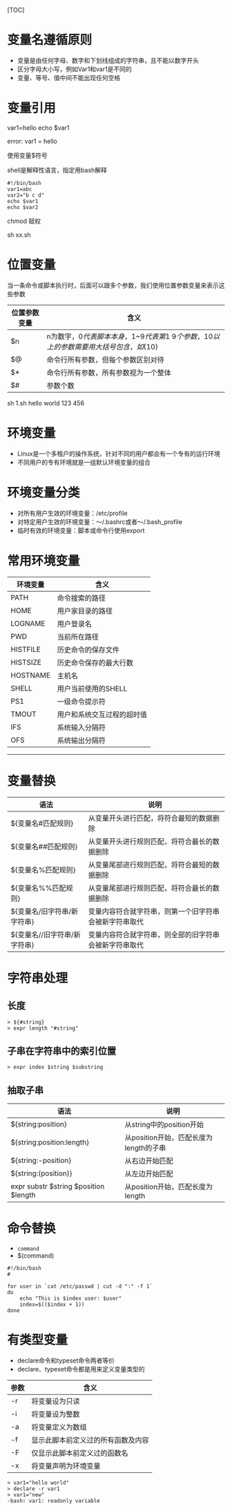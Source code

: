 [TOC]

# 变量名遵循原则
+ 变量是由任何字母、数字和下划线组成的字符串，且不能以数字开头
+ 区分字母大小写，例如Var1和var1是不同的
+ 变量、等号、值中间不能出现任何空格

# 变量引用
var1=hello
echo $var1

error:
var1 = hello

使用变量$符号

shell是解释性语言，指定用bash解释
```shell
#!/bin/bash
var1=abc
var2="b c d"
echo $var1
echo $var2
```

chmod 赋权

sh xx.sh

# 位置变量
当一条命令或脚本执行时，后面可以跟多个参数，我们使用位置参数变量来表示这些参数

| 位置参数变量 | 含义                                                                                 |
| ------------ | ------------------------------------------------------------------------------------ |
| $n           | n为数字，$0代表脚本本身，$1~$9代表第1~9个参数，10以上的参数需要用大括号包含，如${10} |
| $@           | 命令行所有参数，但每个参数区别对待                                                   |
| $*           | 命令行所有参数，所有参数视为一个整体                                                 |
| $#           | 参数个数                                                                             |


sh 1.sh hello world 123 456

# 环境变量
+ Linux是一个多租户的操作系统，针对不同的用户都会有一个专有的运行环境
+ 不同用户的专有环境就是一组默认环境变量的组合

# 环境变量分类
+ 对所有用户生效的环境变量：/etc/profile
+ 对特定用户生效的环境变量：～/.bashrc或者～/.bash_profile
+ 临时有效的环境变量：脚本或命令行使用export

# 常用环境变量
| 环境变量 | 含义                       |
| -------- | -------------------------- |
| PATH     | 命令搜索的路径             |
| HOME     | 用户家目录的路径           |
| LOGNAME  | 用户登录名                 |
| PWD      | 当前所在路径               |
| HISTFILE | 历史命令的保存文件         |
| HISTSIZE | 历史命令保存的最大行数     |
| HOSTNAME | 主机名                     |
| SHELL    | 用户当前使用的SHELL        |
| PS1      | 一级命令提示符             |
| TMOUT    | 用户和系统交互过程的超时值 |
| IFS      | 系统输入分隔符             |
| OFS      | 系统输出分隔符             |

---------------------

# 变量替换
| 语法                         | 说明                                                   |
| ---------------------------- | ------------------------------------------------------ |
| ${变量名#匹配规则}           | 从变量开头进行匹配，将符合最短的数据删除               |
| ${变量名##匹配规则}          | 从变量开头进行规则匹配，将符合最长的数据删除           |
| ${变量名%匹配规则}           | 从变量尾部进行规则匹配，将符合最短的数据删除           |
| ${变量名%%匹配规则}          | 从变量尾部进行规则匹配，将符合最长的数据删除           |
| ${变量名/旧字符串/新字符串}  | 变量内容符合就字符串，则第一个旧字符串会被新字符串取代 |
| ${变量名//旧字符串/新字符串} | 变量内容符合就字符串，则全部的旧字符串会被新字符串取代 |


# 字符串处理

## 长度
```
> ${#string}
> expr length "#string"
```
## 子串在字符串中的索引位置
```
> expr index $string $substring
```

## 抽取子串

| 语法                                  | 说明                                   |
| ------------------------------------- | -------------------------------------- |
| ${string:position}                    | 从string中的position开始               |
| ${string:position:length}             | 从position开始，匹配长度为length的子串 |
| ${string:-position}                   | 从右边开始匹配                         |
| ${string:(position)}                  | 从左边开始匹配                         |
| expr substr $string $position $length | 从position开始，匹配长度为length       |

# 命令替换
+ `command`
+ $(command)

```
#!/bin/bash
#

for user in `cat /etc/passwd | cut -d ":" -f 1`
do
    echo "This is $index user: $user"
    index=$(($index + 1))
done
```

# 有类型变量
+ declare命令和typeset命令两者等价
+ declare、typeset命令都是用来定义变量类型的

| 参数 | 含义                               |
| ---- | ---------------------------------- |
| -r   | 将变量设为只读                     |
| -i   | 将变量设为整数                     |
| -a   | 将变量定义为数组                   |
| -f   | 显示此脚本前定义过的所有函数及内容 |
| -F   | 仅显示此脚本前定义过的函数名       |
| -x   | 将变量声明为环境变量               |

```
> var1="hello world"
> declare -r var1
> var1="new"
-bash: var1: readonly variable
```
